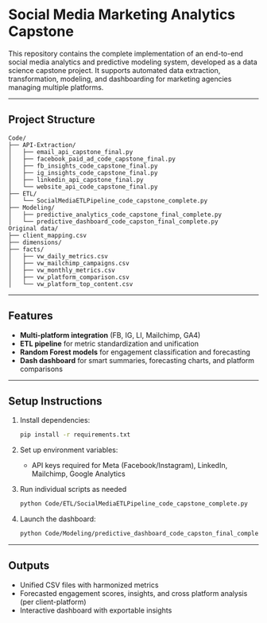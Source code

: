 # Social Media Marketing Analytics Capstone

This repository contains the complete implementation of an end-to-end social media analytics and predictive modeling system, developed as a data science capstone project. It supports automated data extraction, transformation, modeling, and dashboarding for marketing agencies managing multiple platforms.

---

## Project Structure

```
Code/
├── API-Extraction/
│   ├── email_api_capstone_final.py
│   ├── facebook_paid_ad_code_capstone_final.py
│   ├── fb_insights_code_capstone_final.py
│   ├── ig_insights_code_capstone_final.py
│   ├── linkedin_api_capstone_final.py
│   └── website_api_code_capstone_final.py
├── ETL/
│   └── SocialMediaETLPipeline_code_capstone_complete.py
├── Modeling/
│   ├── predictive_analytics_code_capstone_final_complete.py
│   └── predictive_dashboard_code_capston_final_complete.py
Original data/
├── client_mapping.csv
├── dimensions/
├── facts/
│   ├── vw_daily_metrics.csv
│   ├── vw_mailchimp_campaigns.csv
│   ├── vw_monthly_metrics.csv
│   ├── vw_platform_comparison.csv
│   └── vw_platform_top_content.csv
```

---

## Features

- **Multi-platform integration** (FB, IG, LI, Mailchimp, GA4)
- **ETL pipeline** for metric standardization and unification
- **Random Forest models** for engagement classification and forecasting
- **Dash dashboard** for smart summaries, forecasting charts, and platform comparisons

---

## Setup Instructions

1. Install dependencies:
   ```bash
   pip install -r requirements.txt
   ```
2. Set up environment variables:
   - API keys required for Meta (Facebook/Instagram), LinkedIn, Mailchimp, Google Analytics

3. Run individual scripts as needed
   ```bash
   python Code/ETL/SocialMediaETLPipeline_code_capstone_complete.py
   ```
4. Launch the dashboard:
   ```bash
   python Code/Modeling/predictive_dashboard_code_capston_final_complete.py
   ```

---


## Outputs

- Unified CSV files with harmonized metrics
- Forecasted engagement scores, insights, and cross platform analysis (per client-platform)
- Interactive dashboard with exportable insights